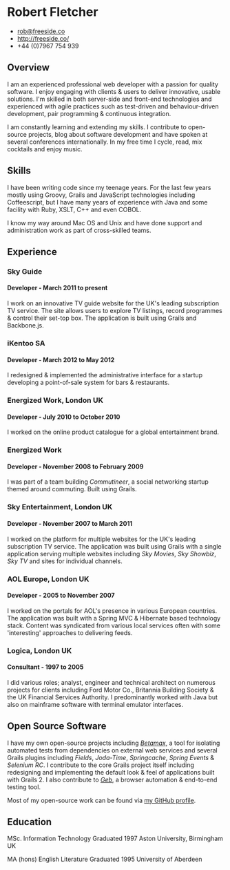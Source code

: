 # Robert Fletcher

 * <rob@freeside.co>
 * <http://freeside.co/>
 * +44 (0)7967 754 939

## Overview

I am an experienced professional web developer with a passion for quality software. I enjoy engaging with clients & users to deliver innovative, usable solutions. I'm skilled in both server-side and front-end technologies and experienced with agile practices such as test-driven and behaviour-driven development, pair programming & continuous integration.

I am constantly learning and extending my skills. I contribute to open-source projects, blog about software development and have spoken at several conferences internationally. In my free time I cycle, read, mix cocktails and enjoy music.

## Skills

I have been writing code since my teenage years. For the last few years mostly using Groovy, Grails and JavaScript technologies including Coffeescript, but I have many years of experience with Java and some facility with Ruby, XSLT, C++ and even COBOL.

I know my way around Mac OS and Unix and have done support and administration work as part of cross-skilled teams.

## Experience

### Sky Guide
#### Developer - March 2011 to present

I work on an innovative TV guide website for the UK's leading subscription TV service. The site allows users to explore TV listings, record programmes & control their set-top box. The application is built using Grails and Backbone.js.

### iKentoo SA
#### Developer - March 2012 to May 2012

I redesigned & implemented the administrative interface for a startup developing a point-of-sale system for bars & restaurants.

### Energized Work, London UK
#### Developer - July 2010 to October 2010

I worked on the online product catalogue for a global entertainment brand.

### Energized Work
#### Developer - November 2008 to February 2009

I was part of a team building _Commutineer_, a social networking startup themed around commuting. Built using Grails.

### Sky Entertainment, London UK
#### Developer - November 2007 to March 2011

I worked on the platform for multiple websites for the UK's leading subscription TV service. The application was built using Grails with a single application serving multiple websites including _Sky Movies_, _Sky Showbiz_, _Sky TV_ and sites for individual channels.

### AOL Europe, London UK
#### Developer - 2005 to November 2007

I worked on the portals for AOL's presence in various European countries. The application was built with a Spring MVC & Hibernate based technology stack. Content was syndicated from various local services often with some 'interesting' approaches to delivering feeds.

### Logica, London UK
#### Consultant - 1997 to 2005

I did various roles; analyst, engineer and technical architect on numerous projects for clients including Ford Motor Co., Britannia Building Society & the UK Financial Services Authority. I predominantly worked with Java but also on mainframe software with terminal emulator interfaces.

## Open Source Software

I have my own open-source projects including _[Betamax](http://freeside.co/betamax)_, a tool for isolating automated tests from dependencies on external web services and several Grails plugins including _Fields_, _Joda-Time_, _Springcache_, _Spring Events_ & _Selenium RC_. I contribute to the core Grails project itself including redesigning and implementing the default look & feel of applications built with Grails 2. I also contribute to _[Geb](http://gebish.org/)_, a browser automation & end-to-end testing tool.

Most of my open-source work can be found via [my GitHub profile](https://github.com/robfletcher).

## Education

MSc. Information Technology
Graduated 1997
Aston University, Birmingham UK

MA (hons) English Literature
Graduated 1995
University of Aberdeen
